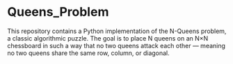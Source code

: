 # Queens_Problem
This repository contains a Python implementation of the N-Queens problem, a classic algorithmic puzzle. The goal is to place N queens on an N×N chessboard in such a way that no two queens attack each other — meaning no two queens share the same row, column, or diagonal.
